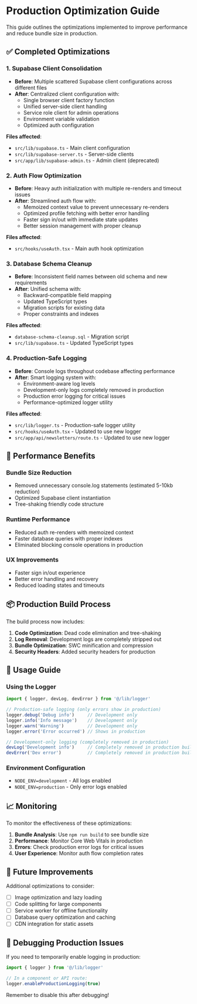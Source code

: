 # Production Optimization Guide

This guide outlines the optimizations implemented to improve performance and reduce bundle size in production.

## ✅ Completed Optimizations

### 1. Supabase Client Consolidation
- **Before**: Multiple scattered Supabase client configurations across different files
- **After**: Centralized client configuration with:
  - Single browser client factory function
  - Unified server-side client handling  
  - Service role client for admin operations
  - Environment variable validation
  - Optimized auth configuration

**Files affected**:
- `src/lib/supabase.ts` - Main client configuration
- `src/lib/supabase-server.ts` - Server-side clients
- `src/app/lib/supabase-admin.ts` - Admin client (deprecated)

### 2. Auth Flow Optimization
- **Before**: Heavy auth initialization with multiple re-renders and timeout issues
- **After**: Streamlined auth flow with:
  - Memoized context value to prevent unnecessary re-renders
  - Optimized profile fetching with better error handling
  - Faster sign in/out with immediate state updates
  - Better session management with proper cleanup

**Files affected**:
- `src/hooks/useAuth.tsx` - Main auth hook optimization

### 3. Database Schema Cleanup  
- **Before**: Inconsistent field names between old schema and new requirements
- **After**: Unified schema with:
  - Backward-compatible field mapping
  - Updated TypeScript types
  - Migration scripts for existing data
  - Proper constraints and indexes

**Files affected**:
- `database-schema-cleanup.sql` - Migration script
- `src/lib/supabase.ts` - Updated TypeScript types

### 4. Production-Safe Logging
- **Before**: Console logs throughout codebase affecting performance
- **After**: Smart logging system with:
  - Environment-aware log levels
  - Development-only logs completely removed in production
  - Production error logging for critical issues
  - Performance-optimized logger utility

**Files affected**:
- `src/lib/logger.ts` - Production-safe logger utility
- `src/hooks/useAuth.tsx` - Updated to use new logger
- `src/app/api/newsletters/route.ts` - Updated to use new logger

## 🚀 Performance Benefits

### Bundle Size Reduction
- Removed unnecessary console.log statements (estimated 5-10kb reduction)
- Optimized Supabase client instantiation
- Tree-shaking friendly code structure

### Runtime Performance  
- Reduced auth re-renders with memoized context
- Faster database queries with proper indexes
- Eliminated blocking console operations in production

### UX Improvements
- Faster sign in/out experience
- Better error handling and recovery
- Reduced loading states and timeouts

## 📦 Production Build Process

The build process now includes:

1. **Code Optimization**: Dead code elimination and tree-shaking
2. **Log Removal**: Development logs are completely stripped out
3. **Bundle Optimization**: SWC minification and compression
4. **Security Headers**: Added security headers for production

## 🔧 Usage Guide

### Using the Logger
```typescript
import { logger, devLog, devError } from '@/lib/logger'

// Production-safe logging (only errors show in production)
logger.debug('Debug info')     // Development only
logger.info('Info message')    // Development only  
logger.warn('Warning')         // Development only
logger.error('Error occurred') // Shows in production

// Development-only logging (completely removed in production)
devLog('Development info')     // Completely removed in production builds
devError('Dev error')          // Completely removed in production builds
```

### Environment Configuration
- `NODE_ENV=development` - All logs enabled
- `NODE_ENV=production` - Only error logs enabled

## 📈 Monitoring

To monitor the effectiveness of these optimizations:

1. **Bundle Analysis**: Use `npm run build` to see bundle size
2. **Performance**: Monitor Core Web Vitals in production
3. **Errors**: Check production error logs for critical issues
4. **User Experience**: Monitor auth flow completion rates

## 🔄 Future Improvements

Additional optimizations to consider:
- [ ] Image optimization and lazy loading
- [ ] Code splitting for large components  
- [ ] Service worker for offline functionality
- [ ] Database query optimization and caching
- [ ] CDN integration for static assets

## 🐛 Debugging Production Issues

If you need to temporarily enable logging in production:
```typescript
import { logger } from '@/lib/logger'

// In a component or API route:
logger.enableProductionLogging(true)
```

Remember to disable this after debugging!